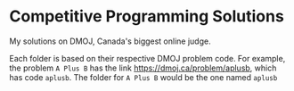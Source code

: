 # Competitive Programming Solutions
My solutions on DMOJ, Canada's biggest online judge.

Each folder is based on their respective DMOJ problem code. For example, the problem ```A Plus B``` has the link https://dmoj.ca/problem/aplusb, which has code ```aplusb```. The folder for ```A Plus B``` would be the one named ```aplusb```
